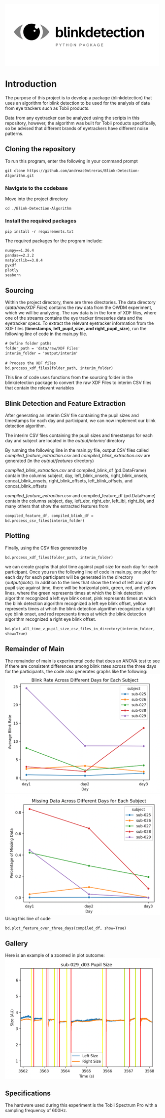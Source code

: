 ![blinkdetection (500 x 200 px).png](blinkdetection%20%28500%20x%20200%20px%29.png)
# Introduction
The purpose of this project is to develop a package (blinkdetection) that uses an algorithm for blink detection to be used for the analysis of 
data from eye trackers such as Tobii products.

Data from any eyetracker can be analyzed using the scripts in this repository, however, the algorithm was built 
for Tobii products specifically, so be advised that different brands of eyetrackers have different noise
patterns. 

## Cloning the repository
To run this program, enter the following in your command prompt
```commandline
git clone https://github.com/andreac0ntreras/Blink-Detection-Algorithm.git
```

### Navigate to the codebase
Move into the project directory
```commandline
cd ./Blink-Detection-Algorithm
```

### Install the required packages
```commandline
pip install -r requirements.txt
```

The required packages for the program include:
```doctest
numpy==1.26.4
pandas==2.2.2
matplotlib==3.8.4
pyxdf
plotly
seaborn
```

## Sourcing
Within the project directory, there are three directories. The data directory (_data/raw/XDF Files_) contains the raw data from the
OWDM experiment, which we will be analyzing. The raw data is in the form of XDF files, where one of the streams 
contains the eye tracker timeseries data and the eyetracker specs. To extract the relevant eyetracker information from the XDF files
(**timestamps, left_pupil_size, and right_pupil_size**), run the following line of code in the main.py file.
```doctest
# Define folder paths
folder_path = 'data/raw/XDF Files'
interim_folder = 'output/interim'

# Process the XDF files
bd.process_xdf_files(folder_path, interim_folder)
```

This line of code uses functions from the sourcing folder in the blinkdetection package to convert the raw XDF Files to interim CSV files 
that contain the relevant variables

## Blink Detection and Feature Extraction
After generating an interim CSV file containing the pupil sizes and timestamps for each day and participant, 
we can now implement our blink detection algorithm. 

The interim CSV files containing the pupil sizes and timestamps for each day and subject are located in the _output/interim/_ directory

By running the following line in the main.py file, output CSV files called
_compiled_feature_extraction.csv_ and _compiled_blink_extraction.csv_ are 
generated (in the _output/features_ directory) 

_compiled_blink_extraction.csv_ and compiled_blink_df (pd.DataFrame) contain the columns subject, day, 
left_blink_onsets, right_blink_onsets, concat_blink_onsets, right_blink_offsets, left_blink_offsets, 
and concat_blink_offsets 

_compiled_feature_extraction.csv_ and compiled_feature_df (pd.DataFrame) contain the columns subject, day, 
left_ebr, right_ebr, left_ibi, right_ibi, and many others that show the extracted features from 

```doctest
compiled_feature_df, compiled_blink_df = bd.process_csv_files(interim_folder)
```

## Plotting
Finally, using the CSV files generated by 
```doctest
bd.process_xdf_files(folder_path, interim_folder)
```

we can create graphs that plot time against pupil size for each day for each participant. 
Once you run the following line of code in main.py, one plot for each day for each participant will be generated in
the directory (_output/plots_). In addition to the lines that show the trend of left and right pupil size 
against time, there will be horizontal pink, green, red, and yellow lines, where the green represents times at which the blink detection algorithm recognized 
a left eye blink onset, pink represents times at which the blink detection algorithm recognized a left eye blink offset, yellow represents 
times at which the blink detection algorithm recognized a right eye blink onset, and red represents 
times at which the blink detection algorithm recognized a right eye blink offset.
```doctest
bd.plot_all_time_v_pupil_size_csv_files_in_directory(interim_folder, show=True)
```

## Remainder of Main
The remainder of main is experimental code that does an ANOVA test to see if there are consistent differences among blink 
rates across the three days for the participants, the code also generates graphs like the following:
![img.png](img.png)
![img_2.png](img_2.png)
Using this line of code 
```doctest
bd.plot_feature_over_three_days(compiled_df, show=True)
```

## Gallery
Here is an example of a zoomed in plot outcome:
![img_1.png](img_1.png)

## Specifications
The hardware used during this experiment is the Tobii Spectrum Pro with a sampling frequency of 600Hz.


